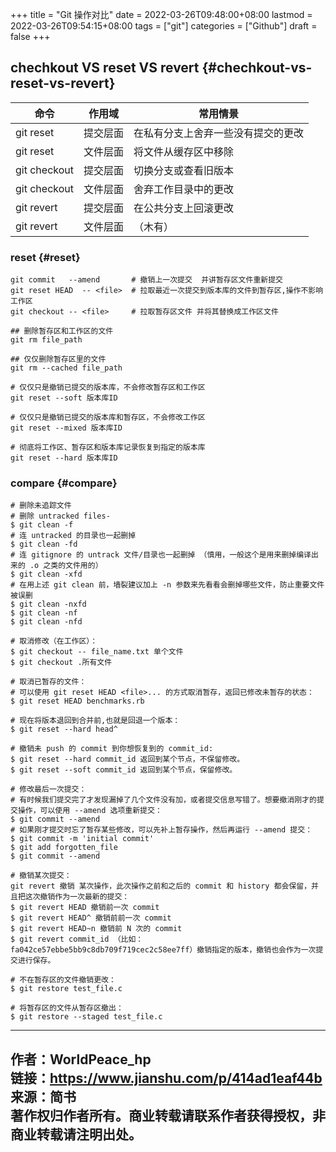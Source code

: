 +++
title = "Git 操作对比"
date = 2022-03-26T09:48:00+08:00
lastmod = 2022-03-26T09:54:15+08:00
tags = ["git"]
categories = ["Github"]
draft = false
+++

## chechkout VS reset VS revert {#chechkout-vs-reset-vs-revert}

| 命令         | 作用域 | 常用情景          |
|------------|-----|---------------|
| git reset    | 提交层面 | 在私有分支上舍弃一些没有提交的更改 |
| git reset    | 文件层面 | 将文件从缓存区中移除 |
| git checkout | 提交层面 | 切换分支或查看旧版本 |
| git checkout | 文件层面 | 舍弃工作目录中的更改 |
| git revert   | 提交层面 | 在公共分支上回滚更改 |
| git revert   | 文件层面 | （木有）          |


### reset {#reset}

```shell
git commit   --amend       # 撤销上一次提交  并讲暂存区文件重新提交
git reset HEAD  -- <file>  # 拉取最近一次提交到版本库的文件到暂存区,操作不影响工作区
git checkout -- <file>     # 拉取暂存区文件 并将其替换成工作区文件

## 删除暂存区和工作区的文件
git rm file_path

## 仅仅删除暂存区里的文件
git rm --cached file_path

# 仅仅只是撤销已提交的版本库，不会修改暂存区和工作区
git reset --soft 版本库ID

# 仅仅只是撤销已提交的版本库和暂存区，不会修改工作区
git reset --mixed 版本库ID

# 彻底将工作区、暂存区和版本库记录恢复到指定的版本库
git reset --hard 版本库ID
```


### compare {#compare}

```shell
# 删除未追踪文件
# 删除 untracked files-
$ git clean -f
# 连 untracked 的目录也一起删掉
$ git clean -fd
# 连 gitignore 的 untrack 文件/目录也一起删掉 （慎用，一般这个是用来删掉编译出来的 .o 之类的文件用的）
$ git clean -xfd
# 在用上述 git clean 前，墙裂建议加上 -n 参数来先看看会删掉哪些文件，防止重要文件被误删
$ git clean -nxfd
$ git clean -nf
$ git clean -nfd

# 取消修改（在工作区）：
$ git checkout -- file_name.txt 单个文件
$ git checkout .所有文件

# 取消已暂存的文件：
# 可以使用 git reset HEAD <file>... 的方式取消暂存，返回已修改未暂存的状态：
$ git reset HEAD benchmarks.rb

# 现在将版本退回到合并前,也就是回退一个版本：
$ git reset --hard head^

# 撤销未 push 的 commit 到你想恢复到的 commit_id:
$ git reset --hard commit_id 返回到某个节点，不保留修改。
$ git reset --soft commit_id 返回到某个节点，保留修改。

# 修改最后一次提交：
# 有时候我们提交完了才发现漏掉了几个文件没有加，或者提交信息写错了。想要撤消刚才的提交操作，可以使用 --amend 选项重新提交：
$ git commit --amend
# 如果刚才提交时忘了暂存某些修改，可以先补上暂存操作，然后再运行 --amend 提交：
$ git commit -m 'initial commit'
$ git add forgotten_file
$ git commit --amend

# 撤销某次提交：
git revert 撤销 某次操作，此次操作之前和之后的 commit 和 history 都会保留，并且把这次撤销作为一次最新的提交：
$ git revert HEAD 撤销前一次 commit
$ git revert HEAD^ 撤销前前一次 commit
$ git revert HEAD~n 撤销前 N 次的 commit
$ git revert commit_id （比如：fa042ce57ebbe5bb9c8db709f719cec2c58ee7ff）撤销指定的版本，撤销也会作为一次提交进行保存。

# 不在暂存区的文件撤销更改：
$ git restore test_file.c

# 将暂存区的文件从暂存区撤出：
$ git restore --staged test_file.c
```

---
作者：WorldPeace_hp<br />
链接：<https://www.jianshu.com/p/414ad1eaf44b><br />
来源：简书<br />
著作权归作者所有。商业转载请联系作者获得授权，非商业转载请注明出处。
---